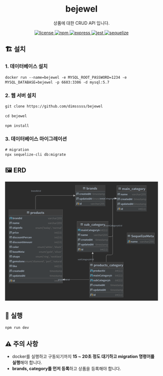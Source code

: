 <p align="center">
    <h1 align="center">
        bejewel
    </h1>
    <p align="center">상품에 대한 CRUD API 입니다<a href="https://github.com/dimsssss/bejewel"></a>.</p>
</p>

<p align="center">
    <a href="">
        <img alt="license" src="https://img.shields.io/github/license/dimsssss/toy-intergration-test">
    </a>
    <a href="">
        <img alt="npm" src="https://img.shields.io/node/v-lts/npm?label=npm&logo=npm">
    </a>
    <a href="">
        <img alt="express" src="https://img.shields.io/node/v-lts/express?label=express&logo=express">
    </a>
    <a href="">
        <img alt="jest" src="https://img.shields.io/node/v-lts/express?label=jest&logo=jest">
    </a>
    <a href="">
        <img alt="sequelize" src="https://img.shields.io/node/v-lts/sequelize?label=sequelize&logo=sequelize">
    </a>
</p>

## 🏗 설치

### 1. 데이터베이스 설치
```shell
docker run --name=bejewel -e MYSQL_ROOT_PASSWORD=1234 -e MYSQL_DATABASE=bejewel -p 6603:3306 -d mysql:5.7
```

### 2. 웹 서버 설치

```shell
git clone https://github.com/dimsssss/bejewel

cd bejewel

npm install
```

### 3. 데이터베이스 마이그레이션
```shell
# migration
npx sequelize-cli db:migrate
```

## 🖼 ERD
![ERD](./images/bejewelErd.png)

## 🧾 실행
```shell
npm run dev
```

## ⚠ 주의 사항
- docker를 실행하고 구동되기까지 **15 ~ 20초 정도 대기하고 migration 명령어를 실행**해야 합니다.
- **brands, category를 먼저 등록**하고 상품을 등록해야 합니다.